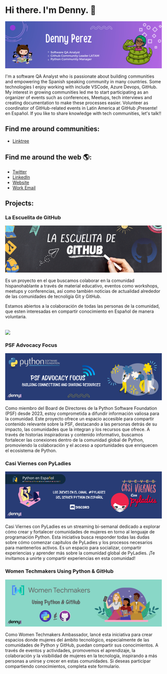 # Hi there. I'm Denny. 👋

![alt text](assets/header.png "My header")

I'm a software QA Analyst  who is passionate about building communities and empowering the Spanish speaking community in many countries. Some technologies I enjoy working with include VSCode, Azure Devops, GitHub. My interest in growing communities led me to start participating as an organizer of events such as conferences, Meetups, tech interviews and creating documentation to make these processes easier. Volunteer as coordinator of GitHub-related events in Latin America at GitHub ¡Presente! en Español. If you like to share knowledge with tech  communities, let's talk!!

## Find me around communities:

* [Linktree](https://linktr.ee/Dennyperez18)

## Find me around the web 🌎:

* [Twitter](https://twitter.com/dennyperez18)
* [LinkedIn](https://www.linkedin.com/in/dennyperez18/)
* [Website](https://dennyperez.dev/)
* [Work Email](denny.perez23@gmail.com)

## Projects:

### La Escuelita de GitHub

![alt text](assets/Escuelita_header.png "Escuelita Banner")

Es un proyecto en el que buscamos colaborar en la comunidad hispanohablante a través de material educativo, eventos como workshops, meetups y conferencias, así como también noticias de actualidad alrededor de las comunidades de tecnoligía Git y GitHub.

Estamos abiertos a la colaboración de todas las personas de la comunidad, que esten interesadas en compartir conocimiento en Español de manera voluntaria.

<br>
<img align='center' src='https://user-images.githubusercontent.com/5713670/87202985-820dcb80-c2b6-11ea-9f56-7ec461c497c3.gif' width='300"'>

### PSF Advocacy Focus

![alt text](<assets/PSF Advocacy Focus.png> "PSF Advocacy Focus")

Como miembro del Board de Directores de la Python Software Foundation (PSF) desde 2023, estoy comprometida a difundir información valiosa para la comunidad. Este proyecto ofrece un espacio accesible para compartir contenido relevante sobre la PSF, destacando a las personas detrás de su impacto, las comunidades que la integran y los recursos que ofrece. A través de historias inspiradoras y contenido informativo, buscamos fortalecer las conexiones dentro de la comunidad global de Python, promoviendo la colaboración y el acceso a oportunidades que enriquecen el ecosistema de Python.

### Casi Viernes con PyLadies

![alt text](<assets/Casi Viernes con PyLadiesB.png> "Casi Viernes Banner")

Casi Viernes con PyLadies es un streaming bi-semanal dedicado a explorar cómo crear y fortalecer comunidades de mujeres en torno al lenguaje de programación Python. Esta iniciativa busca responder todas las dudas sobre cómo comenzar capítulos de PyLadies y los procesos necesarios para mantenerlos activos. Es un espacio para socializar, compartir experiencias y aprender más sobre la comunidad global de PyLadies. ¡Te invitamos a unirte y compartir experiencias en esta comunidad!

### Women Techmakers Using Python & GitHub

![alt text](<assets/Women Techmakers Using.png> "Women Techmakers Banner")

Como Women Techmakers Ambassador, lancé esta iniciativa para crear espacios donde mujeres del ámbito tecnológico, especialmente de las comunidades de Python y GitHub, puedan compartir sus conocimientos. A través de eventos y actividades, promovemos el aprendizaje, la colaboración y la visibilidad de mujeres en la tecnología, inspirando a más personas a unirse y crecer en estas comunidades. Si deseas participar compartiendo conocimientos, completa este formulario.
